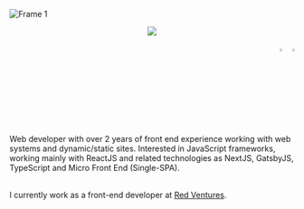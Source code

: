 ![Frame 1](https://user-images.githubusercontent.com/54460874/171204467-e1a4cefa-b1ff-4466-817c-f622e0b037bf.gif)

<p align="center">
  <a href="https://skillicons.dev">
    <img src="https://skillicons.dev/icons?i=js,ts,html,css,sass,bootstrap,webpack,git,react,redux,gatsby,nextjs" />
  </a>
</p>

<div align="right" width="1200px">
  
 [<img src="https://img.icons8.com/color/48/000000/linkedin.png" width="3.5%"/>](https://www.linkedin.com/in/arthur-d-afonseca-885757183/)
 [<img src="https://img.icons8.com/fluent/48/000000/gmail.png" width="3.5%"/>](mailto:arthur.dafonseca89@gmail.com)
    
</div>

</hr>

<div align="left">
Web developer with over 2 years of front end experience working with web systems and dynamic/static sites. Interested in JavaScript frameworks, working mainly with ReactJS and related technologies as NextJS, GatsbyJS, TypeScript and Micro Front End (Single-SPA).
</br></br>
<p>
  
  I currently work as a front-end developer at [Red Ventures](https://www.redventures.com/).</br>
</p>
</div>

